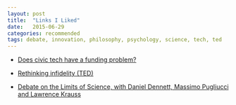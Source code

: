 ```yaml
---
layout: post
title:  "Links I Liked"
date:   2015-06-29
categories: recommended
tags: debate, innovation, philosophy, psychology, science, tech, ted
---
```


- [Does civic tech have a funding problem?](http://technical.ly/dc/2015/03/30/civic-tech-funding-problem/)

- [Rethinking infidelity (TED)](http://www.ted.com/talks/esther_perel_rethinking_infidelity_a_talk_for_anyone_who_has_ever_loved)

- [Debate on the Limits of Science, with Daniel Dennett, Massimo Pugliucci and Lawrence Krauss](https://www.youtube.com/watch?v=9tH3AnYyAI8)

